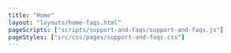 ```yaml
---
title: "Home"
layout: "layouts/home-faqs.html"
pageScripts: ["scripts/support-and-faqs/support-and-faqs.js"]
pageStyles: ["src/css/pages/support-and-faqs.css"]
---
```

